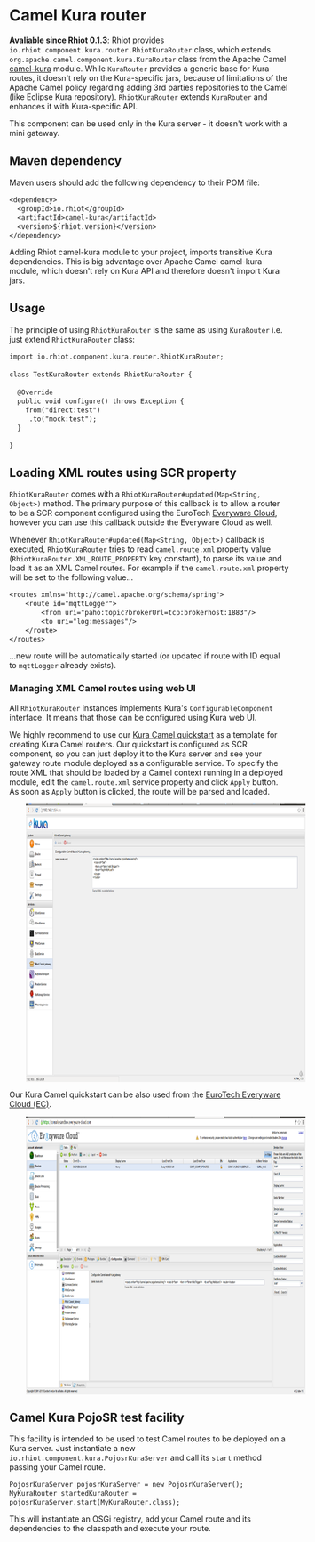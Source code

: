 # Camel Kura router

**Avaliable since Rhiot 0.1.3**: Rhiot provides `io.rhiot.component.kura.router.RhiotKuraRouter` class, which extends 
`org.apache.camel.component.kura.KuraRouter` class from the Apache Camel 
[camel-kura](http://camel.apache.org/kura) module. While `KuraRouter` provides a generic base for Kura routes, it 
doesn't rely on the Kura-specific jars, because of limitations of the Apache Camel policy regarding adding 3rd parties repositories to the Camel (like Eclipse Kura repository). `RhiotKuraRouter` extends `KuraRouter` and enhances it with Kura-specific API.

This component can be used only in the Kura server - it doesn't work with a mini gateway.

## Maven dependency

Maven users should add the following dependency to their POM file:

    <dependency>
      <groupId>io.rhiot</groupId>
      <artifactId>camel-kura</artifactId>
      <version>${rhiot.version}</version>
    </dependency>

Adding Rhiot camel-kura module to your project, imports transitive Kura dependencies. This is big advantage over Apache
Camel camel-kura module, which doesn't rely on Kura API and therefore doesn't import Kura jars.

## Usage

The principle of using `RhiotKuraRouter` is the same as using `KuraRouter` i.e. just extend `RhiotKuraRouter` class:

    import io.rhiot.component.kura.router.RhiotKuraRouter;
    
    class TestKuraRouter extends RhiotKuraRouter {

      @Override
	  public void configure() throws Exception {
	    from("direct:test")
	     .to("mock:test");
	  }

	}

## Loading XML routes using SCR property

`RhiotKuraRouter` comes with a `RhiotKuraRouter#updated(Map<String, Object>)` method. The primary purpose of this callback 
is to allow a router to be a SCR component configured using the EuroTech 
[Everyware Cloud](http://www.eurotech.com/en/products/software+services/everyware+cloud+m2m+platform/m2m+what+it+is),
however you can use this callback outside the Everyware Cloud as well.

Whenever `RhiotKuraRouter#updated(Map<String, Object>)` callback is executed, `RhiotKuraRouter` tries to read `camel.route.xml`
property value (`RhiotKuraRouter.XML_ROUTE_PROPERTY` key constant), to parse its value and load it as an XML Camel routes. 
For example if the `camel.route.xml` property will be set to the following value...

    <routes xmlns="http://camel.apache.org/schema/spring">
        <route id="mqttLogger">
            <from uri="paho:topic?brokerUrl=tcp:brokerhost:1883"/>
            <to uri="log:messages"/>
        </route>
    </routes>
    
...new route will be automatically started (or updated if route with ID equal to `mqttLogger` already exists).

### Managing XML Camel routes using web UI

All `RhiotKuraRouter` instances implements Kura's `ConfigurableComponent` interface. It means that those can be
configured using Kura web UI.

We highly recommend to use our [Kura Camel quickstart](../../../quickstarts/kura_camel_quickstart.md) 
as a template for creating Kura Camel routers. Our quickstart is configured as SCR component, so you can just deploy
it to the Kura server and see your gateway route module deployed as a configurable service. To specify the route XML
that should be loaded by a Camel context running in a deployed module, edit the `camel.route.xml` service property and
click `Apply` button. As soon as `Apply` button is clicked, the route will be parsed and loaded.

<a href="kura_camel_routes_webui.png" target="_blank">
  <img src="kura_camel_routes_webui.png" align="center" height="500" hspace="30">
</a>

Our Kura Camel quickstart can be also used from the 
[EuroTech Everyware Cloud (EC)](http://www.eurotech.com/en/products/software+services/everyware+cloud+m2m+platform/m2m+what+it+is).

<a href="kura_camel_routes_webui.png" target="_blank">
  <img src="kura_camel_routes_ec.png" align="center" height="500" hspace="30">
</a>
	
## Camel Kura PojoSR test facility

This facility is intended to be used to test Camel routes to be deployed on a Kura server. Just instantiate a new `io.rhiot.component.kura.PojosrKuraServer` and call its `start` method passing your Camel route.

	PojosrKuraServer pojosrKuraServer = new PojosrKuraServer();
    MyKuraRouter startedKuraRouter = pojosrKuraServer.start(MyKuraRouter.class);

This will instantiate an OSGi registry, add your Camel route and its dependencies to the classpath and execute your route.